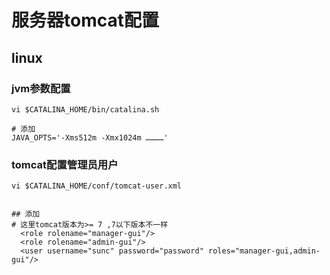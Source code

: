 # 服务器tomcat配置

## linux 
### jvm参数配置
```
vi $CATALINA_HOME/bin/catalina.sh

# 添加
JAVA_OPTS='-Xms512m -Xmx1024m …………'
```

### tomcat配置管理员用户

```
vi $CATALINA_HOME/conf/tomcat-user.xml


## 添加
# 这里tomcat版本为>= 7 ,7以下版本不一样
  <role rolename="manager-gui"/>
  <role rolename="admin-gui"/>
  <user username="sunc" password="password" roles="manager-gui,admin-gui"/>
```
